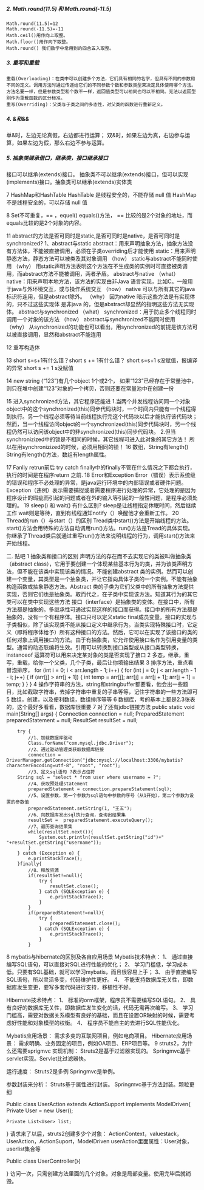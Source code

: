 

##### 2. Math.round(11.5) 和 Math.round(-11.5)
    Math.round(11.5)=12
    Math.round(-11.5)=-11
    Math.ceil()用作向上取整。
    Math.floor()用作向下取整。
    Math.round() 我们数学中常用到的四舍五入取整。

##### 3. 重写和重载
    重载(Overloading)：在类中可以创建多个方法，它们具有相同的名字，但具有不同的参数和不同的定义。调用方法时通过传递给它们的不同参数个数和参数类型来决定具体使用哪个方法。方法名要一样，但是参数类型和个数不一样，返回值类型可以相同也可以不相同。无法以返回型别作为重载函数的区分标准。
    重写(Overriding)：父类与子类之间的多态性，对父类的函数进行重新定义。

##### 4. &和&&
   单&时，左边无论真假，右边都进行运算；
双&时，如果左边为真，右边参与运算，如果左边为假，那么右边不参与运算。

##### 5. 抽象类继承借口，继承类，接口继承接口
接口可以继承(extends)接口。
抽象类不可以继承(extends)接口，但可以实现(implements)接口。抽象类可以继承(extends)实体类



7	HashMap和HashTable
HashTable 是线程安全的，不能存储 null 值
HashMap 不是线程安全的，可以存储 null 值

8	Set不可重复，== ，equel()
equals()方法，
== 比较的是2个对象的地址，而equals比较的是2个对象的内容。


11	abstract的方法是否可同时是static,是否可同时是native，是否可同时是synchronized?
1、abstract与static
     abstract：用来声明抽象方法，抽象方法没有方法体，不能被直接调用，必须在子类overriding后才能使用
     static：用来声明静态方法，静态方法可以被类及其对象调用
     （how）
     static与abstract不能同时使用
     （why）
用static声明方法表明这个方法在不生成类的实例时可直接被类调用，而abstract方法不能被调用，两者矛盾。
abstract与native
     （what）
     native：用来声明本地方法，该方法的实现由非Java 语言实现，比如C。一般用于java与外环境交互，或与操作系统交互
     （how）
      native 可以与所有其它的java 标识符连用，但是abstract除外。
      （why）
      因为native 暗示这些方法是有实现体的，只不过这些实现体
      是非java 的，但是abstract却显然的指明这些方法无实现体。
abstract与synchronized
      （what）
      synchronized：用于防止多个线程同时调用一个对象的该方法
      （how）
      abstract与synchronized不能同时使用
      （why）
       从synchronized的功能也可以看出，用synchronized的前提是该方法可以被直接调用，显然和abstract不能连用

12	重写构造体

13	short s=s+1有什么错？short s += 1有什么错？
short s=s+1			s没赋值，报编译的异常
short s += 1			s没赋值

14	new string (“123”)有几个object
1个或2个， 如果“123”已经存在于常量池中，则只在堆中创建“123”对象的一个拷贝，否则还要在常量池中在创建一份

15	进入synchronized方法，其它程序还能进
1.当两个并发线程访问同一个对象object中的这个synchronized(this)同步代码块时，一个时间内只能有一个线程得到执行。另一个线程必须等待当前线程执行完这个代码块以后才能执行该代码块；然而，当一个线程访问object的一个synchronized(this)同步代码块时，另一个线程仍然可以访问该object中的非synchronized(this)同步代码块。
2.但当synchronizized中的锁是不相同的时候，其它线程可进入此对象的其它方法！
所以在用synchronizized的时候，必须用相同的锁！
16	数组，String有length()
String有length()方法，数组有length属性。

17	Fanlly retrun前后
try catch finally中的finally不管在什么情况之下都会执行，执行的时间是在程序return 之前.
18	Error和Exception
Error（错误）表示系统级的错误和程序不必处理的异常，是java运行环境中的内部错误或者硬件问题。
Exception（违例）表示需要捕捉或者需要程序进行处理的异常，它处理的是因为程序设计的瑕疵而引起的问题或者在外的输入等引起的一般性问题，是程序必须处理的。
19	sleep() 和 wait() 有什么区别?
sleep是让线程指定休眠时间，然后继续工作
wait则是等待，直到有线程通知notify（）唤醒他才会重新工作。
20	Thread的run（）与start（）的区别
Tread类中start()方法是开始线程的方法。start()方法会用特殊的方法自动调用run()方法。run()方法是Tread的具体实现。
你继承了Thread类后就通过重写run()方法来说明线程的行为，调用start()方法来开始线程。

二.	贴吧
1	抽象类和接口的区别
声明方法的存在而不去实现它的类被叫做抽象类（abstract class），它用于要创建一个体现某些基本行为的类，并为该类声明方法，但不能在该类中实现该类的情况。不能创建abstract 类的实例。然而可以创建一个变量，其类型是一个抽象类，并让它指向具体子类的一个实例。不能有抽象构造函数或抽象静态方法。Abstract 类的子类为它们父类中的所有抽象方法提供实现，否则它们也是抽象类。取而代之，在子类中实现该方法。知道其行为的其它类可以在类中实现这些方法
接口（interface）是抽象类的变体。在接口中，所有方法都是抽象的。多继承性可通过实现这样的接口而获得。接口中的所有方法都是抽象的，没有一个有程序体。接口只可以定义static final成员变量。接口的实现与子类相似，除了该实现类不能从接口定义中继承行为。当类实现特殊接口时，它定义（即将程序体给予）所有这种接口的方法。然后，它可以在实现了该接口的类的任何对象上调用接口的方法。由于有抽象类，它允许使用接口名作为引用变量的类型。通常的动态联编将生效。引用可以转换到接口类型或从接口类型转换，instanceof 运算符可以用来决定某对象的类是否实现了接口
2	多态，继承，重写，重载，给你一个父类，几个子类，最后让你填输出结果
3	排序方法，重点看冒泡排序，
		for (int i = 0; i < arr.length - 1; i++) {
			for (int j = 0; j < arr.length - 1 - i; j++) {
				if (arr[j] > arr[j + 1]) {
					int temp = arr[j];
					arr[j] = arr[j + 1];
					arr[j + 1] = temp;
				}
			}
		}
4	操作字符串的方法，string和stringbuffer都要看，他会出一些题目，比如截取字符串，去掉字符串中重复的子串等等，记住字符串的一些方法即可
5	数组，创建，以及便利数组，数组排序等等
6	数据库，考的基本上都是2.3张表的，这个最好多看看，数据库很重要
7	对了还有jdbc链接方法
	public static void main(String[] args) {
		Connection connection = null;
		PreparedStatement preparedStatement = null;
		ResultSet resultSet = null;
		
		try {
			//1、加载数据库驱动
			Class.forName("com.mysql.jdbc.Driver");
			//2、通过驱动管理类获取数据库链接
			connection =  DriverManager.getConnection("jdbc:mysql://localhost:3306/mybatis?characterEncoding=utf-8", "root", "root");
			//3、定义sql语句 ?表示占位符
		String sql = "select * from user where username = ?";
			//4、获取预处理statement
			preparedStatement = connection.prepareStatement(sql);
			//5、设置参数，第一个参数为sql语句中参数的序号（从1开始），第二个参数为设置的参数值
			preparedStatement.setString(1, "王五");
			//6、向数据库发出sql执行查询，查询出结果集
			resultSet =  preparedStatement.executeQuery();
			//7、遍历查询结果集
			while(resultSet.next()){
				System.out.println(resultSet.getString("id")+" "+resultSet.getString("username"));
			}
		} catch (Exception e) {
			e.printStackTrace();
		}finally{
			//8、释放资源
			if(resultSet!=null){
				try {
					resultSet.close();
				} catch (SQLException e) {
					e.printStackTrace();
				}
			}
			if(preparedStatement!=null){
				try {
					preparedStatement.close();
				} catch (SQLException e) {
					e.printStackTrace();
				}
			}
8	mybatis与hibernate的区别及各自应用场景
Mybatis技术特点：
1、	通过直接编写SQL语句，可以直接对SQL进行性能的优化；
2、	学习门槛低，学习成本低。只要有SQL基础，就可以学习mybatis，而且很容易上手；
3、	由于直接编写SQL语句，所以灵活多变，代码维护性更好。
4、	不能支持数据库无关性，即数据库发生变更，要写多套代码进行支持，移植性不好。

Hibernate技术特点：
1、	标准的orm框架，程序员不需要编写SQL语句。
2、	具有良好的数据库无关性，即数据库发生变化的话，代码无需再次编写。
3、	学习门槛高，需要对数据关系模型有良好的基础，而且在设置OR映射的时候，需要考虑好性能和对象模型的权衡。
4、	程序员不能自主的去进行SQL性能优化。

Mybatis应用场景：
	需求多变的互联网项目，例如电商项目。
Hibernate应用场景：
		需求明确、业务固定的项目，例如OA项目、ERP项目等。
9	struts2，为什么还需要sprigmvc
实现机制：
Struts2是基于过滤器实现的。
Springmvc基于servlet实现。Servlet比过滤器快。

运行速度：
Struts2是多例
Springmvc是单例。

参数封装来分析：
Struts基于属性进行封装。
Springmvc基于方法封装。颗粒更细

Public class UserAction extends ActionSupport implements ModelDriven{
	Private User = new User();

	Private List<User> list;
}
请求来了以后，struts2创建多少个对象：
ActionContext，valuestack，UserAction，ActionSuport，ModelDriven
userAction里面属性：User对象，userlist集合等

Public class UserController(){

}
访问一次，只需创建方法里面的几个对象。对象是局部变量。使用完毕后就销毁。
